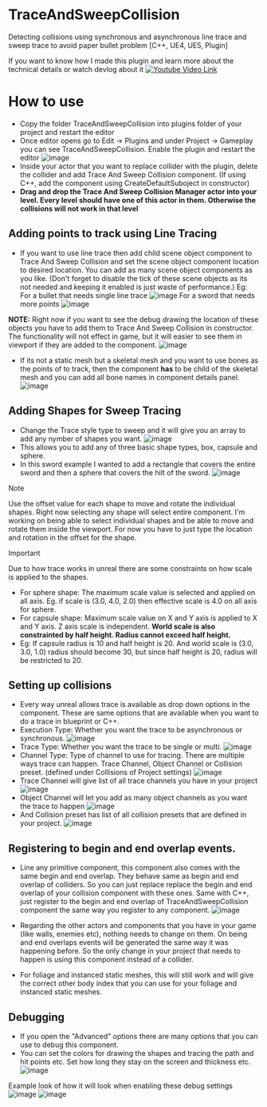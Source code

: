 # TraceAndSweepCollision
Detecting collisions using synchronous and asynchronous line trace and sweep trace to avoid paper bullet problem [C++, UE4, UE5, Plugin]

If you want to know how I made this plugin and learn more about the technical details or watch devlog about it
[![Youtube Video Link](https://drive.google.com/uc?export=view&id=1ovjfXNPQOR1YU4GzjQ-e7VfbIfuPt_pc)](https://youtu.be/V5T8w7LT_WE)

# How to use
- Copy the folder TraceAndSweepCollision into plugins folder of your project and restart the editor
- Once editor opens go to Edit -> Plugins and under Project -> Gameplay you can see TraceAndSweepCollision. Enable the plugin and restart the editor
![image](https://drive.google.com/uc?export=view&id=1X6CJztNBE462l9sqr1y-gz_tJpxNSaif)
- Inside your actor that you want to replace collider with the plugin, delete the collider and add Trace And Sweep Collision component. (If using C++, add the component using CreateDefaultSuboject in constructor)
- **Drag and drop the Trace And Sweep Collision Manager actor into your level. Every level should have one of this actor in them. Otherwise the collisions will not work in that level**


## Adding points to track using Line Tracing
- If you want to use line trace then add child scene object component to Trace And Sweep Collision and set the scene object component location to desired location. You can add as many scene object components as you like. (Don't forget to disable the tick of these scene objects as its not needed and keeping it enabled is just waste of performance.)
Eg: For a bullet that needs single line trace
![image](https://drive.google.com/uc?export=view&id=1TxWdz8KMH9bmsNPnOoaLmaWDy1t1NbFv)
For a sword that needs more points
![image](https://drive.google.com/uc?export=view&id=1T9KL5P1GSwqmIzDu-TKVHKeLc5nHcZ4M)

**NOTE:** Right now if you want to see the debug drawing the location of these objects you have to add them to Trace And Sweep Collision in constructor. The functionality will not effect in game, but it will easier to see them in viewport if they are added to the component.
![image](https://drive.google.com/uc?export=view&id=16IrZzb4Xbd2eAEL-Ynf_nMYhbmRcIbJc)

- If its not a static mesh but a skeletal mesh and you want to use bones as the points of to track, then the component **has** to be child of the skeletal mesh and you can add all bone names in component details panel.
![image](https://drive.google.com/uc?export=view&id=1JD3kkgcPwmB_lIfvSqCAyr6_f3ZeaVN4)


## Adding Shapes for Sweep Tracing
- Change the Trace style type to sweep and it will give you an array to add any nymber of shapes you want.
![image](https://drive.google.com/uc?export=view&id=1Ynbfu3KlpMdC5qmvk566ARyvTnKciN_J)
- This allows you to add any of three basic shape types, box, capsule and sphere. 
- In this sword example I wanted to add a rectangle that covers the entire sword and then a sphere that covers the hilt of the sword.
![image](https://drive.google.com/uc?export=view&id=1HM9bGhLWNPpA7nWPlWtgVukGGoHho9Yu)

> [!NOTE]
> Use the offset value for each shape to move and rotate the individual shapes. Right now selecting any shape will select entire component. I'm working on being able to select individual shapes and be able to move and rotate them inside the viewport. For now you have to just type the location and rotation in the offset for the shape.

> [!IMPORTANT]
> Due to how trace works in unreal there are some constraints on how scale is applied to the shapes.
> - For sphere shape: The maximum scale value is selected and applied on all axis. Eg. if scale is (3.0, 4.0, 2.0) then effective scale is 4.0 on all axis for sphere.
> - For capsule shape: Maximum scale value on X and Y axis is applied to X and Y axis. Z axis scale is independent. **World scale is also constrainted by half height. Radius cannot exceed half height.**
>  - Eg: If capsule radius is 10 and half height is 20. And world scale is (3.0, 3.0, 1.0) radius should become 30, but since half height is 20, radius will be restricted to 20. 

## Setting up collisions
- Every way unreal allows trace is available as drop down options in the component. These are same options that are available when you want to do a trace in blueprint or C++.
- Execution Type: Whether you want the trace to be asynchronous or synchronous.
![image](https://drive.google.com/uc?export=view&id=1FH11heSbbH-ThOgPpCc3ZEYgtbln5Di2)
- Trace Type: Whether you want the trace to be single or multi. 
![image](https://drive.google.com/uc?export=view&id=1OLDSV72M5EqJMaX7-7YRo_WKylxo-Bdl)
- Channel Type: Type of channel to use for tracing. There are multiple ways trace can happen. Trace Channel, Object Channel or Collision preset. (defined under Collisions of Project settings)
![image](https://drive.google.com/uc?export=view&id=1aoxkaOABpq8WIoj5uxUREe8psJRVnZdW)
- Trace Channel will give list of all trace channels you have in your project
![image](https://drive.google.com/uc?export=view&id=1IgzaYaEN5ePYRdp7Y-OMKwI3WHgHYfL9)
- Object Channel will let you add as many object channels as you want the trace to happen
![image](https://drive.google.com/uc?export=view&id=1odi_dFUvNBoN8Oin9J2NxCuZVB2Ez6EY)
- And Collision preset has list of all collision presets that are defined in your project.
![image](https://drive.google.com/uc?export=view&id=1iEWB1XKeZE0FAuHxFDLW38jJkcR_WN6F)

## Registering to begin and end overlap events.
- Line any primitive component, this component also comes with the same begin and end overlap. They behave same as begin and end overlap of colliders. So you can just replace replace the begin and end overlap of your collision component with these ones. Same with C++, just register to the begin and end overlap of TraceAndSweepCollision component the same way you register to any component.
![image](https://drive.google.com/uc?export=view&id=1cRR51qp_UtH-tZDY-4xmJT6dWqsdsUCH)

- Regarding the other actors and components that you have in your game (like walls, enemies etc), nothing needs to change on them. On being and end overlaps events will be generated the same way it was happening before. So the only change in your project that needs to happen is using this component instead of a collider.

- For foliage and instanced static meshes, this will still work and will give the correct other body index that you can use for your foliage and instanced static meshes.


## Debugging
- If you open the "Advanced" options there are many options that you can use to debug this component.
- You can set the colors for drawing the shapes and tracing the path and hit points etc. Set how long they stay on the screen and thickness etc.
![image](https://drive.google.com/uc?export=view&id=14VtjuAfUyegaIV-QepqH7_AVBnXMKliD)

Example look of how it will look when enabling these debug settings
![image](https://drive.google.com/uc?export=view&id=168iotgn35hNRnBUxVZ_283VwStVe1ceD)
![image](https://drive.google.com/uc?export=view&id=1sJsKwAQQV3-AYh07-jREuP8cPYGGwjXx)


